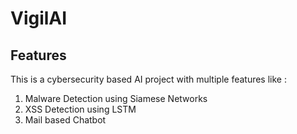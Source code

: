 # VigilAI

## Features
This is a cybersecurity based AI project with multiple features like : 
1. Malware Detection using Siamese Networks
2. XSS Detection using LSTM
3. Mail based Chatbot

